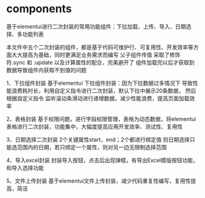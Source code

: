 # components
基于elementui进行二次封装的常用功能组件：下拉加载、上传、导入、日期选择、多功能列表

本文件中五个二次封装的组件，都是基于代码可维护行、可复用性、开发效率等方面大大提高为基础，同时更满足业务需求而编写
父子组件传值 采取了修饰符.sync 和 :update 以及计算属性的配合，完美避开了 组件加载完以后才获取到数据导致组件内获取不到值的问题

1、下拉组件封装
基于elementui 下拉组件封装：因为下拉数据过多情况下 导致性能浪费耗时长，利用自定义指令进行二次封装，默认下拉中展示20条数据，
然后根据自定义指令 监听滚动条滑动进行递增数据，减少性能浪费，提高页面加载效率

2、表格封装
基于权限问题，进行字段权限管理，表格为动态数据，将elementui表格进行二次封装，功能集中，大幅度提高应用开发效率、测试性、复用性

3、日期选择二次封装
2个关键属性start，end；2个都进行绑定值 则日期选择只能选范围内的日期，若只绑定一个属性，则对另一边无限制选择范围

4、导入excel封装
封装导入按钮，点击后出现弹框，有导出Excel模版按钮功能，和导入选择功能

5、文件上传封装
基于elementui文件上传封装，减少代码重复性编写，复用性提高，简洁
